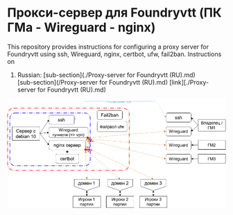 # Прокси-сервер для Foundryvtt (ПК ГМа - Wireguard - nginx) 

This repository provides instructions for configuring a proxy server for Foundryvtt using ssh, Wireguard, nginx, certbot, ufw, fail2ban.
Instructions on

1) Russian: 
[sub-section](./Proxy-server for Foundryvtt (RU).md)  
[sub-section](/Proxy-server for Foundryvtt (RU).md)
[link][./Proxy-server for Foundryvtt (RU).md) 

![](media/Proxy-server_Foundryvtt_scheme_ru.png)